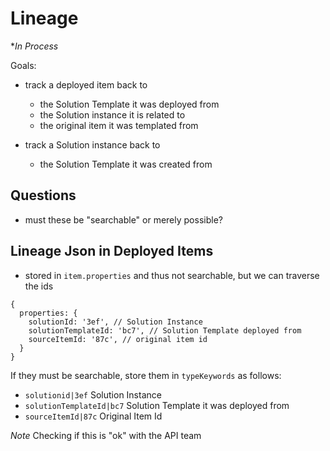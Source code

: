 # Lineage

**In Process*

Goals:
- track a deployed item back to
  - the Solution Template it was deployed from
  - the Solution instance it is related to
  - the original item it was templated from

- track a Solution instance back to
  - the Solution Template it was created from

## Questions
- must these be "searchable" or merely possible?

## Lineage Json in Deployed Items
- stored in `item.properties` and thus not searchable, but we can traverse the ids
```
{
  properties: {
    solutionId: '3ef', // Solution Instance
    solutionTemplateId: 'bc7', // Solution Template deployed from
    sourceItemId: '87c', // original item id
  }
}
```

If they must be searchable, store them in `typeKeywords` as follows:

- `solutionid|3ef` Solution Instance
- `solutionTemplateId|bc7` Solution Template it was deployed from
- `sourceItemId|87c` Original Item Id

*Note* Checking if this is "ok" with the API team
